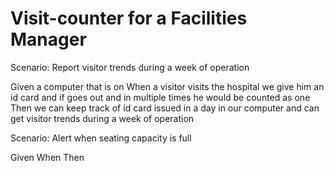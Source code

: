 # Visit-counter for a Facilities Manager

Scenario: Report visitor trends during a week of operation

  Given a computer that is on 
  When  a visitor visits the hospital we give him an id card
  and if goes out and in multiple times he would be counted as one 
  Then we can keep track of id card issued in a day in our
  computer and can get visitor trends during a week of operation

Scenario: Alert when seating capacity is full

  Given
  When
  Then
